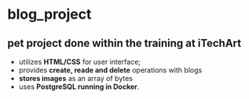 # blog_project
## pet project done within the training at iTechArt
- utilizes **HTML/CSS** for user interface;
- provides **create, reade and delete** operations with blogs
- **stores images** as an array of bytes
- uses **PostgreSQL running in Docker**.
